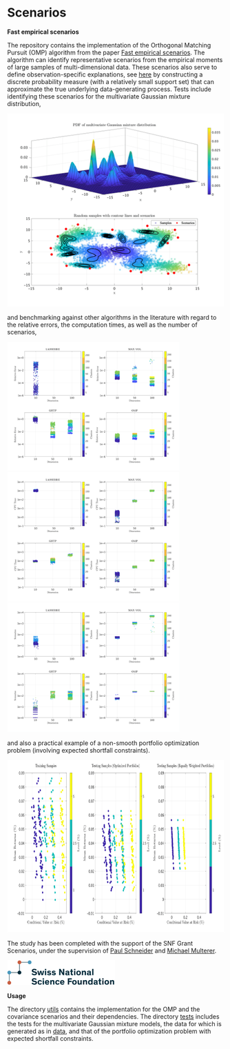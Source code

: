 # Scenarios
**Fast empirical scenarios**

The repository contains the implementation of the Orthogonal Matching Pursuit (OMP) algorithm from the paper [Fast empirical scenarios](https://arxiv.org/abs/2307.03927). The algorithm can identify representative scenarios from the empirical moments of large samples of multi-dimensional data. These scenarios also serve to define observation-specific explanations, see [here](https://arxiv.org/abs/2404.08747) by constructing a discrete probability measure (with a relatively small support set) that can approximate the true underlying data-generating process. Tests include identifying these scenarios for the multivariate Gaussian mixture distribution,

<img src="assets/img/contour.png" alt="drawing" width="600"/>

and benchmarking against other algorithms in the literature with regard to the relative errors, the computation times, as well as the number of scenarios,

<p float="left">
  <img src="assets/img/comparison_errors.png" width="400" />
  <img src="assets/img/comparison_time.png" width="400" /> 
  <img src="assets/img/comparison_scenarios.png" width="400" />
</p>

and also a practical example of a non-smooth portfolio optimization problem (involving expected shortfall constraints). 

<img src="assets/img/plot_CVaR.png" alt="drawing" height="400"/>

The study has been completed with the support of the SNF Grant Scenarios, under the supervision of [Paul Schneider](https://sites.google.com/view/paul-schneider) and [Michael Multerer](https://muchip.github.io/).

<img src="assets/img/SNF_logo.png" alt="drawing" width="250"/>

**Usage**

The directory [utils](utils) contains the implementation for the OMP and the covariance scenarios and their dependencies. The directory [tests](tests) includes the tests for the multivariate Gaussian mixture models, the data for which is generated as in [data](data/data.m), and that of the portfolio optimization problem with expected shortfall constraints.
